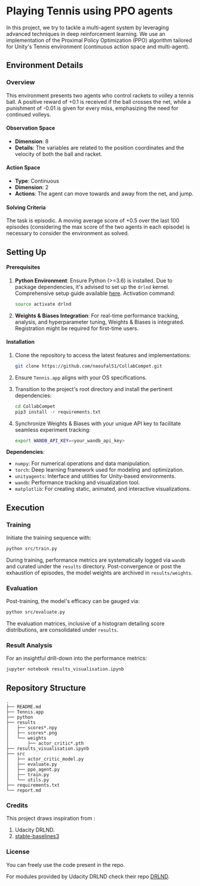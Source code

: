 # Playing Tennis using PPO agents

In this project, we try to tackle a multi-agent system by leveraging advanced techniques in deep reinforcement learning. We use an implementation of the Proximal Policy Optimization (PPO) algorithm tailored for Unity's Tennis environment (continuous action space and multi-agent).

## Environment Details

### Overview

This environment presents two agents who control rackets to volley a tennis ball. A positive reward of +0.1 is received if the ball crosses the net, while a punishment of -0.01 is given for every miss, emphasizing the need for continued volleys.

#### Observation Space
- **Dimension**: 8 
- **Details**: The variables are related to the position coordinates and the velocity of both the ball and racket.

#### Action Space
- **Type**: Continuous
- **Dimension**: 2 
- **Actions**: The agent can move towards and away from the net, and jump.

#### Solving Criteria
The task is episodic. A moving average score of +0.5 over the last 100 episodes (considering the max score of the two agents in each episode) is necessary to consider the environment as solved.

## Setting Up

#### Prerequisites

1. **Python Environment**: Ensure Python (>=3.6) is installed. Due to package dependencies, it's advised to set up the `drlnd` kernel. Comprehensive setup guide available [here](https://github.com/udacity/deep-reinforcement-learning#dependencies). Activation command:
    ```bash
    source activate drlnd
    ```

2. **Weights & Biases Integration**: For real-time performance tracking, analysis, and hyperparameter tuning, Weights & Biases is integrated. Registration might be required for first-time users.

#### Installation
1. Clone the repository to access the latest features and implementations:
    ```bash
    git clone https://github.com/naoufal51/CollabCompet.git
    ```

2. Ensure `Tennis.app` aligns with your OS specifications.
   
3. Transition to the project's root directory and install the pertinent dependencies:
    ```bash
    cd CollabCompet
    pip3 install -r requirements.txt
    ```

4. Synchronize Weights & Biases with your unique API key to facilitate seamless experiment tracking:
    ```bash
    export WANDB_API_KEY=<your_wandb_api_key>
    ```

**Dependencies**:
- `numpy`: For numerical operations and data manipulation.
- `torch`: Deep learning framework used for modeling and optimization.
- `unityagents`: Interface and utilities for Unity-based environments.
- `wandb`: Performance tracking and visualization tool.
- `matplotlib`: For creating static, animated, and interactive visualizations.

## Execution

### Training

Initiate the training sequence with:

```bash
python src/train.py
```

During training, performance metrics are systematically logged via `wandb` and curated under the `results` directory. Post-convergence or post the exhaustion of episodes, the model weights are archived in `results/weights`.

### Evaluation

Post-training, the model's efficacy can be gauged via:

```bash
python src/evaluate.py
```

The evaluation matrices, inclusive of a histogram detailing score distributions, are consolidated under `results`.

### Result Analysis

For an insightful drill-down into the performance metrics:

```bash
jupyter notebook results_visualisation.ipynb
```

## Repository Structure

```
.
├── README.md
├── Tennis.app
├── python
├── results
│   ├── scores*.npy
│   ├── scores*.png
│   └── weights
│       ├── actor_critic*.pth
├── results_visualisation.ipynb
├── src
│   ├── actor_critic_model.py
│   ├── evaluate.py
│   ├── ppo_agent.py
│   ├── train.py
│   └── utils.py
├── requirements.txt
└── report.md

```


### Credits
This project draws inspiration from :
1. Udacity DRLND.
2. [stable-baselines3](https://stable-baselines3.readthedocs.io/en/master/)

### License
You can freely use the code present in the repo.

For modules provided by Udacity DRLND check their repo [DRLND](https://github.com/udacity/deep-reinforcement-learning#dependencies).
